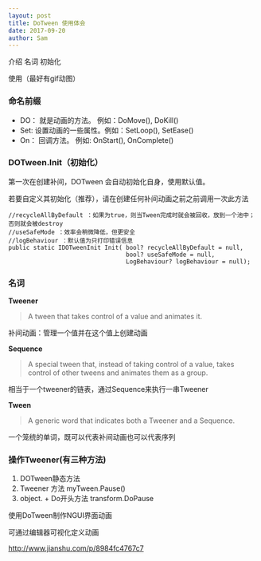 ```yaml
---
layout: post
title: DoTween 使用体会
date: 2017-09-20
author: Sam
---
```



介绍
名词
初始化

使用（最好有gif动图）


### 命名前缀
* DO： 就是动画的方法。    例如：DoMove(),  DoKill()
* Set: 设置动画的一些属性。例如：SetLoop(), SetEase()
* On： 回调方法。  		   例如: OnStart(), OnComplete()

### DOTween.Init（初始化）

第一次在创建补间，DOTween 会自动初始化自身，使用默认值。

若要自定义其初始化（推荐），请在创建任何补间动画之前之前调用一次此方法

```
//recycleAllByDefault ：如果为true，则当Tween完成时就会被回收，放到一个池中；否则就会被destroy
//useSafeMode ：效率会稍微降低，但更安全
//logBehaviour ：默认值为只打印错误信息
public static IDOTweenInit Init( bool? recycleAllByDefault = null,
                                 bool? useSafeMode = null, 
                                 LogBehaviour? logBehaviour = null);
```

### 名词

**Tweener**
>A tween that takes control of a value and animates it.

补间动画：管理一个值并在这个值上创建动画


 **Sequence**

 >A special tween that, instead of taking control of a value, takes control of other tweens and animates them as a group.

 相当于一个tweener的链表，通过Sequence来执行一串Tweener

**Tween**

>A generic word that indicates both a Tweener and a Sequence.

 一个笼统的单词，既可以代表补间动画也可以代表序列


### 操作Tweener(有三种方法)

1. DOTween静态方法
2. Tweener 方法			myTween.Pause()
3. object. + Do开头方法 transform.DoPause

使用DoTween制作NGUI界面动画

可通过编辑器可视化定义动画

http://www.jianshu.com/p/8984fc4767c7










